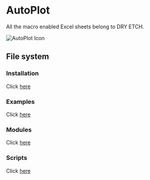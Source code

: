 # AutoPlot
All the macro enabled Excel sheets belong to DRY ETCH.

<p align="left">
  <img src="../icons/autoplot_ic_launcher.png" alt="AutoPlot Icon" width="" height="">
</p>

## File system
### Installation
Click [here](./Installation)

### Examples
Click [here](./examples)

### Modules
Click [here](./modules.md)

### Scripts
Click [here](./scripts)

